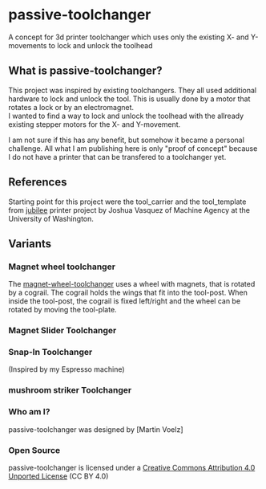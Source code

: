 # passive-toolchanger
A concept for 3d printer toolchanger which uses only the existing X- and Y-movements to lock and unlock the toolhead

## What is passive-toolchanger?
This project was inspired by existing toolchangers. They all used additional hardware to lock and unlock the tool.
This is usually done by a motor that rotates a lock or by an electromagnet. \
I wanted to find a way to lock and unlock the toolhead with the allready existing stepper motors for the X- and Y-movement.

I am not sure if this has any benefit, but somehow it became a personal challenge.
All what I am publishing here is only "proof of concept" because I do not have a printer that can be transfered to a toolchanger yet.

## References
Starting point for this project were the tool_carrier and the tool_template from [jubilee](https://github.com/machineagency/jubilee) printer project by Joshua Vasquez of Machine Agency at the University of Washington.

## Variants
### Magnet wheel toolchanger
The [magnet-wheel-toolchanger](magnet-wheel-toolchanger) uses a wheel with magnets, that is rotated by a cograil. The cograil holds the wings that fit into the tool-post. When inside the tool-post, the cograil is fixed left/right and the wheel can be rotated by moving the tool-plate. 

### Magnet Slider Toolchanger


### Snap-In Toolchanger
(Inspired by my Espresso machine)


### mushroom striker Toolchanger



### Who am I?
passive-toolchanger was designed by [Martin Voelz]

### Open Source
passive-toolchanger is licensed under a [Creative Commons Attribution 4.0 Unported License](https://creativecommons.org/licenses/by/4.0/) (CC BY 4.0)
